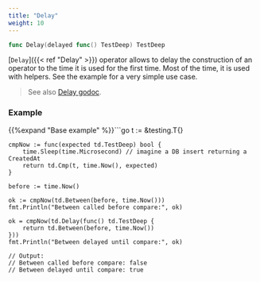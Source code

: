 ```yaml
---
title: "Delay"
weight: 10
---
```


```go
func Delay(delayed func() TestDeep) TestDeep
```

[`Delay`]({{< ref "Delay" >}}) operator allows to delay the construction of an operator to
the time it is used for the first time. Most of the time, it is
used with helpers. See the example for a very simple use case.


> See also [<i class='fas fa-book'></i> Delay godoc](https://pkg.go.dev/github.com/maxatome/go-testdeep/td#Delay).

### Example

{{%expand "Base example" %}}```go
	t := &testing.T{}

	cmpNow := func(expected td.TestDeep) bool {
		time.Sleep(time.Microsecond) // imagine a DB insert returning a CreatedAt
		return td.Cmp(t, time.Now(), expected)
	}

	before := time.Now()

	ok := cmpNow(td.Between(before, time.Now()))
	fmt.Println("Between called before compare:", ok)

	ok = cmpNow(td.Delay(func() td.TestDeep {
		return td.Between(before, time.Now())
	}))
	fmt.Println("Between delayed until compare:", ok)

	// Output:
	// Between called before compare: false
	// Between delayed until compare: true

```{{% /expand%}}
